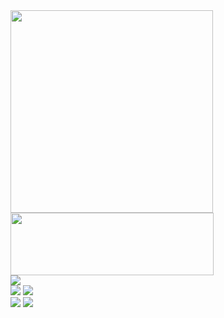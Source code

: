 <div>
  <div>
    <div>
      <img src="https://github.com/EloItsMe/EloItsMe/assets/125091698/db755487-306c-4419-becd-0ba024cfb70b" width="324" height="324">
    </div>
    <div>
      <img src="https://github.com/EloItsMe/EloItsMe/assets/125091698/5effcf0f-81b5-4d6b-8747-a50ca0101f1f" width="325" height="100"> 
    </div>
  </div>

  <div>
     <img src="https://github.com/EloItsMe/EloItsMe/assets/125091698/e20fac61-426d-4ab2-bb74-24844bb16179">
    <div>
      <img src="https://github.com/EloItsMe/EloItsMe/assets/125091698/3625da1f-0805-47d6-8111-78da4c9c5cd1">
      <img src="https://github.com/EloItsMe/EloItsMe/assets/125091698/0944f6de-36d9-4f13-b828-701e6543b77a">
    </div>
    <div>
      <img src="https://github.com/EloItsMe/EloItsMe/assets/125091698/d22b2e00-70dd-4228-8b8e-99b85c60463f">
      <img src="https://github.com/EloItsMe/EloItsMe/assets/125091698/6d8bc149-230d-4f27-8949-17404c2a6fd6">
    </div>
  </div>
</div>

